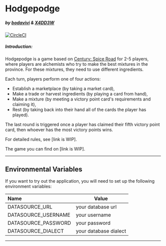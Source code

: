 # Hodgepodge

##### by [bodavivi](https://github.com/bodavivi) & [X4DD3W](https://github.com/X4DD3W)

[![CircleCI](https://circleci.com/gh/bodavivi/hodgepodge.svg?style=shield&circle-token=7b6926d04790b4327a597011c568a5e835d51a38)](https://app.circleci.com/pipelines/github/bodavivi/hodgepodge)

##### **Introduction**:

Hodgepodge is a game based on [Century: Spice Road](https://boardgamegeek.com/boardgame/209685/century-spice-road) for 2-5 players, where players are alchemists who try to make the best mixtures in the province. For these mixtures, they need to use different ingredients.

 Each turn, players perform one of four actions:
 - Establish a marketplace (by taking a market card),
 - Make a trade or harvest ingredients (by playing a card from hand),
 - Make a mixture (by meeting a victory point card's requirements and claiming it),
 - Rest (by taking back into their hand all of the cards the player has played).
 
The last round is triggered once a player has claimed their fifth victory point card, then whoever has the most victory points wins.

For detailed rules, see [link is WIP].

The game you can find on [link is WIP].

---
## Environmental Variables
If you want to try out the application, you will need to set up the following environment variables:

| Name                 | Value                |
| :------------------- | -------------------- |
| DATASOURCE_URL       | your database url    |
| DATASOURCE_USERNAME  | your username        |
| DATASOURCE_PASSWORD  | your password        |
| DATASOURCE_DIALECT   | your database dialect|
---
